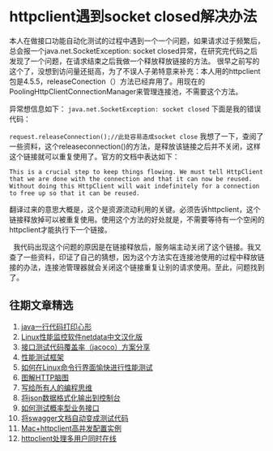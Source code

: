 # httpclient遇到socket closed解决办法

本人在做接口功能自动化测试的过程中遇到一个一个问题，如果请求过于频繁后，总会报一个java.net.SocketException: socket closed异常，在研究完代码之后发现了一个问题，在请求结束之后我做一个释放释放链接的方法。
很早之前写的这个了，没想到访问量还挺高，为了不误人子弟特意来补充：本人用的httpclient包是4.5.5，releaseConection（）方法已经弃用了。用现在的PoolingHttpClientConnectionManager来管理连接池，不需要这个方法。

异常想信息如下：
`java.net.SocketException: socket closed`
下面是我的错误代码：

`request.releaseConnection();//此处容易造成socket close`
我想了一下，查阅了一些资料，这个releaseconnection()的方法，是释放该链接之后并不关闭，这样这个链接就可以重复使用了。官方的文档中表达如下：

`This is a crucial step to keep things flowing. We must tell HttpClient that we are done with the connection and that it can now be reused. Without doing this HttpClient will wait indefinitely for a connection to free up so that it can be reused.`

翻译过来的意思大概是，这个是资源流动利用的关键。必须告诉httpclient，这个链接释放掉可以被重复使用。使用这个方法的好处就是，不需要等待有一个空闲的httpclient才能执行下一个链接。

 
我代码出现这个问题的原因是在链接释放后，服务端主动关闭了这个链接。我又查了一些资料，印证了自己的猜想，因为这个方法实在连接池使用的过程中释放链接的办法，连接池管理器就会关闭这个链接重复让别的请求使用。至此，问题找到了。

## 往期文章精选

1. [java一行代码打印心形](https://mp.weixin.qq.com/s/QPSryoSbViVURpSa9QXtpg)
2. [Linux性能监控软件netdata中文汉化版](https://mp.weixin.qq.com/s/fdXtK-5WwKnxjLZdyg6-nA)
3. [接口测试代码覆盖率（jacoco）方案分享](https://mp.weixin.qq.com/s/D73Sq6NLjeRKN8aCpGLOjQ)
4. [性能测试框架](https://mp.weixin.qq.com/s/3_09j7-5ex35u30HQRyWug)
5. [如何在Linux命令行界面愉快进行性能测试](https://mp.weixin.qq.com/s/fwGqBe1SpA2V0lPfAOd04Q)
6. [图解HTTP脑图](https://mp.weixin.qq.com/s/100Vm8FVEuXs0x6rDGTipw)
7. [写给所有人的编程思维](https://mp.weixin.qq.com/s/Oj33UCnYfbUgzsBzEm2GPQ)
8. [将json数据格式化输出到控制台](https://mp.weixin.qq.com/s/2IPwvh-33Ov2jBh0_L8shA)
9. [如何测试概率型业务接口](https://mp.weixin.qq.com/s/kUVffhjae3eYivrGqo6ZMg)
10. [将swagger文档自动变成测试代码](https://mp.weixin.qq.com/s/SY8mVenj0zMe5b47GS9VSQ)
11. [Mac+httpclient高并发配置实例](https://mp.weixin.qq.com/s/r4a-vGz0pxeZBPPH3phujw)
12. [httpclient处理多用户同时在线](https://mp.weixin.qq.com/s/Nuc30Fwy6-Qyr-Pc65t1_g)
